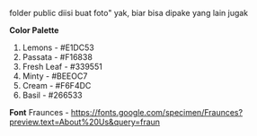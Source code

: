 folder public diisi buat foto" yak, biar bisa dipake yang lain jugak

**Color Palette**
1. Lemons - #E1DC53
2. Passata - #F16838
3. Fresh Leaf - #339551
4. Minty - #BEEOC7
5. Cream - #F6F4DC
6. Basil - #266533

**Font**
Fraunces - https://fonts.google.com/specimen/Fraunces?preview.text=About%20Us&query=fraun